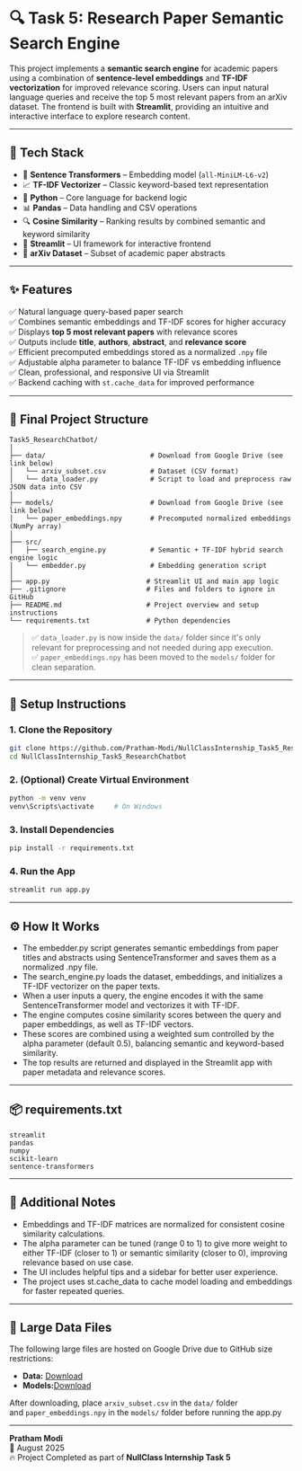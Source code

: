 # 🔍 Task 5: Research Paper Semantic Search Engine

This project implements a **semantic search engine** for academic papers using a combination of **sentence-level embeddings** and **TF-IDF vectorization** for improved relevance scoring. Users can input natural language queries and receive the top 5 most relevant papers from an arXiv dataset. The frontend is built with **Streamlit**, providing an intuitive and interactive interface to explore research content.

---

## 🚀 Tech Stack

- 🧠 **Sentence Transformers** – Embedding model (`all-MiniLM-L6-v2`)  
- 📈 **TF-IDF Vectorizer** – Classic keyword-based text representation  
- 🐍 **Python** – Core language for backend logic  
- 📊 **Pandas** – Data handling and CSV operations  
- 🔍 **Cosine Similarity** – Ranking results by combined semantic and keyword similarity  
- 🎯 **Streamlit** – UI framework for interactive frontend  
- 📝 **arXiv Dataset** – Subset of academic paper abstracts  

---

## ✨ Features

✅ Natural language query-based paper search  
✅ Combines semantic embeddings and TF-IDF scores for higher accuracy  
✅ Displays **top 5 most relevant papers** with relevance scores  
✅ Outputs include **title**, **authors**, **abstract**, and **relevance score**  
✅ Efficient precomputed embeddings stored as a normalized `.npy` file  
✅ Adjustable alpha parameter to balance TF-IDF vs embedding influence  
✅ Clean, professional, and responsive UI via Streamlit  
✅ Backend caching with `st.cache_data` for improved performance  

---

## 🧱 Final Project Structure

```
Task5_ResearchChatbot/
│
├── data/                          # Download from Google Drive (see link below)
│   └── arxiv_subset.csv           # Dataset (CSV format)
│   └── data_loader.py             # Script to load and preprocess raw JSON data into CSV
│
├── models/                        # Download from Google Drive (see link below)
│   └── paper_embeddings.npy       # Precomputed normalized embeddings (NumPy array)
│
├── src/
│   ├── search_engine.py           # Semantic + TF-IDF hybrid search engine logic
│   └── embedder.py                # Embedding generation script
│
├── app.py                        # Streamlit UI and main app logic
├── .gitignore                    # Files and folders to ignore in GitHub
├── README.md                     # Project overview and setup instructions
└── requirements.txt              # Python dependencies
```

> ✅ `data_loader.py` is now inside the `data/` folder since it's only relevant for preprocessing and not needed during app execution.  
> ✅ `paper_embeddings.npy` has been moved to the `models/` folder for clean separation.

---

## 🔧 Setup Instructions

### 1. Clone the Repository

```bash
git clone https://github.com/Pratham-Modi/NullClassInternship_Task5_ResearchChatbot
cd NullClassInternship_Task5_ResearchChatbot
```

### 2. (Optional) Create Virtual Environment

```bash
python -m venv venv
venv\Scripts\activate     # On Windows
```

### 3. Install Dependencies

```bash
pip install -r requirements.txt
```

### 4. Run the App

```bash
streamlit run app.py
```

---

## ⚙️ How It Works

- The embedder.py script generates semantic embeddings from paper titles and abstracts using SentenceTransformer and saves them as a normalized .npy file.
- The search_engine.py loads the dataset, embeddings, and initializes a TF-IDF vectorizer on the paper texts.
- When a user inputs a query, the engine encodes it with the same SentenceTransformer model and vectorizes it with TF-IDF.
- The engine computes cosine similarity scores between the query and paper embeddings, as well as TF-IDF vectors.
- These scores are combined using a weighted sum controlled by the alpha parameter (default 0.5), balancing semantic and keyword-based similarity.
- The top results are returned and displayed in the Streamlit app with paper metadata and relevance scores.

---

## 📦 requirements.txt

```
streamlit
pandas
numpy
scikit-learn
sentence-transformers
```

---

## 📌 Additional Notes

- Embeddings and TF-IDF matrices are normalized for consistent cosine similarity calculations.
- The alpha parameter can be tuned (range 0 to 1) to give more weight to either TF-IDF (closer to 1) or semantic similarity (closer to 0), improving relevance based on use case.
- The UI includes helpful tips and a sidebar for better user experience.
- The project uses st.cache_data to cache model loading and embeddings for faster repeated queries.

---

## 📂 Large Data Files

The following large files are hosted on Google Drive due to GitHub size restrictions:

- **Data:** [Download](https://drive.google.com/drive/folders/1L3HqkRwlIaxviW0Z02gR-sJ42LHcC0cS?usp=sharing)
-  **Models:**[Download](https://drive.google.com/drive/folders/1fXLxAPo0UA0XpE4OcMTL4pGMXYUrIX81?usp=sharing)

After downloading, place `arxiv_subset.csv` in the `data/` folder  
and `paper_embeddings.npy` in the `models/` folder before running the app.py

---

**Pratham Modi**  
📅 August 2025  
🔥 Project Completed as part of **NullClass Internship Task 5**
